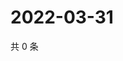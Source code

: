 # 2022-03-31

共 0 条

<!-- BEGIN WEIBO -->
<!-- 最后更新时间 Thu Mar 31 2022 22:01:22 GMT+0800 (China Standard Time) -->

<!-- END WEIBO -->
